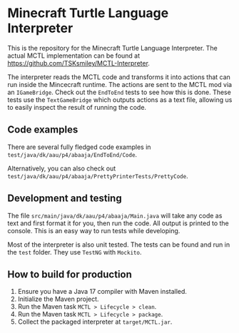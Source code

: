 # Minecraft Turtle Language Interpreter
This is the repository for the Minecraft Turtle Language Interpreter. The actual MCTL implementation can be found at https://github.com/TSKsmiley/MCTL-Interpreter.

The interpreter reads the MCTL code and transforms it into actions that can run inside the Mincecraft runtime.
The actions are sent to the MCTL mod via an `IGameBridge`. Check out the `EndToEnd` tests to see how this is done.
These tests use the `TextGameBridge` which outputs actions as a text file, allowing us to easily inspect the result of running the code.

## Code examples
There are several fully fledged code examples in `test/java/dk/aau/p4/abaaja/EndToEnd/Code`.

Alternatively, you can also check out `test/java/dk/aau/p4/abaaja/PrettyPrinterTests/PrettyCode`.

## Development and testing
The file `src/main/java/dk/aau/p4/abaaja/Main.java` will take any code as text and first format it for you, then run the code.
All output is printed to the console. This is an easy way to run tests while developing.

Most of the interpreter is also unit tested. The tests can be found and run in the `test` folder. They use `TestNG` with `Mockito`.

## How to build for production
1. Ensure you have a Java 17 compiler with Maven installed. 
2. Initialize the Maven project.
3. Run the Maven task `MCTL > Lifecycle > clean`.
4. Run the Maven task `MCTL > Lifecycle > package`.
5. Collect the packaged interpreter at `target/MCTL.jar`.
